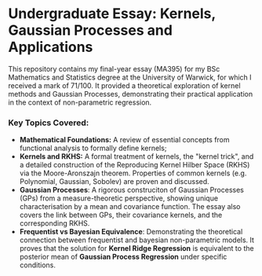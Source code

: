 # Undergraduate Essay: Kernels, Gaussian Processes and Applications
This repository contains my final-year essay (MA395) for my BSc Mathematics and Statistics degree at the University of Warwick, for which I received a mark of 71/100. It provided a theoretical exploration of kernel methods and Gaussian Processes, demonstrating their practical application in the context of non-parametric regression.

### Key Topics Covered:
* **Mathematical Foundations:** A review of essential concepts from functional analysis to formally define kernels;
* **Kernels and RKHS:** A formal treatment of kernels, the "kernel trick", and a detailed construction of the Reproducing Kernel Hilber Space (RKHS) via the Moore-Aronszajn theorem. Properties of common kernels (e.g. Polynomial, Gaussian, Sobolev) are proven and discussed.
* **Gaussian Processes**: A rigorous construciton of Gaussian Processes (GPs) from a measure-theoretic perspective, showing unique characterisation by a mean and covariance function. The essay also covers the link between GPs, their covariance kernels, and the corresponding RKHS.
* **Frequentist vs Bayesian Equivalence**: Demonstrating the theoretical connection between frequentist and bayesian non-parametric models. It proves that the solution for **Kernel Ridge Regression** is equivalent to the posterior mean of **Gaussian Process Regression** under specific conditions.

